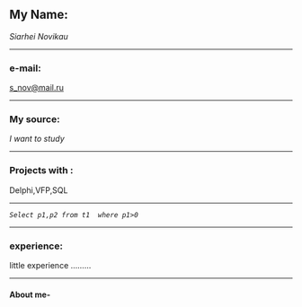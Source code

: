 ## My Name: 
*Siarhei Novikau*
************
### e-mail:
s_nov@mail.ru
*********
### My source:
*I want to study*
**********
### Projects with : 
Delphi,VFP,SQL
*******
*``` Select p1,p2
      from t1 
        where p1>0 ```*
*********
### experience:
little experience ……...
******
#### About me-
